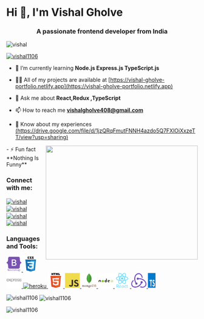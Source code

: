  
<h1 align="center size="200px">Hi 👋, I'm Vishal Gholve </h1>
<h3 align="center">A passionate frontend developer from India</h3>

<p align="left"> <img width="100%" height="450px" src="https://media4.giphy.com/media/cUAGuLiEcTBwRfkAQq/giphy.gif?cid=ecf05e47tpuhrmemrur90ppma82gi2qwcvn45bt5mxzcaul2&rid=giphy.gif&ct=s" alt="vishal" /> </p>

<p align="left"> <a href="https://github.com/ryo-ma/github-profile-trophy"> <img src="https://github-profile-trophy.vercel.app/?username=vishal1106" alt="vishal1106" /></a> </p>



  
-  🌱 I’m currently learning **Node.js Express.js TypeScript.js**

- 👨‍💻 All of my projects are available at [https://vishal-gholve-portfolio.netlify.app](https://vishal-gholve-portfolio.netlify.app)
- 💬 Ask me about **React,Redux ,TypeScript**

- 📫 How to reach me **vishalgholve408@gmail.com**

- 📄 Know about my experiences [(https://drive.google.com/file/d/1jzQRqFmutFNNH4azdo5Q7FXlOiXxzeTT/view?usp=sharing)](https://drive.google.com/file/d/1jzQRqFmutFNNH4azdo5Q7FXlOiXxzeTT/view?usp=sharing)
<img align="right" width="400px" height="300px" src="https://media0.giphy.com/media/YYW0hHizzIOrlhimPG/giphy.gif?cid=ecf05e47si19ju0lwt3w6sgm59pm5vt16tb6mcohvwpvlcft&rid=giphy.gif&ct=g"/>
- ⚡ Fun fact **Nothing Is Funny**


<h3 align="left">Connect with me:</h3>
<p align="left">
<a href="/" target="blank"><img align="center" src="https://raw.githubusercontent.com/rahuldkjain/github-profile-readme-generator/master/src/images/icons/Social/twitter.svg" alt="vishal" height="30" width="40" /></a>
<a href="https://www.linkedin.com/in/vishal-gholve-444b9122b" target="blank"><img align="center" src="https://raw.githubusercontent.com/rahuldkjain/github-profile-readme-generator/master/src/images/icons/Social/linked-in-alt.svg" alt="vishal" height="30" width="40" /></a>
<a href="/" target="blank"><img align="center" src="https://raw.githubusercontent.com/rahuldkjain/github-profile-readme-generator/master/src/images/icons/Social/facebook.svg" alt="vishal" height="30" width="40" /></a>
<a href="/" target="blank"><img align="center" src="https://raw.githubusercontent.com/rahuldkjain/github-profile-readme-generator/master/src/images/icons/Social/instagram.svg" alt="vishal" height="30" width="40" /></a>
</p>
<h3 align="left">Languages and Tools:</h3>
<p align="left"> <a href="https://getbootstrap.com" target="_blank" rel="noreferrer"> <img src="https://raw.githubusercontent.com/devicons/devicon/master/icons/bootstrap/bootstrap-plain-wordmark.svg" alt="bootstrap" width="40" height="40"/> </a> <a href="https://www.w3schools.com/css/" target="_blank" rel="noreferrer"> <img src="https://raw.githubusercontent.com/devicons/devicon/master/icons/css3/css3-original-wordmark.svg" alt="css3" width="40" height="40"/> </a> <a href="https://expressjs.com" target="_blank" rel="noreferrer"> <img src="https://raw.githubusercontent.com/devicons/devicon/master/icons/express/express-original-wordmark.svg" alt="express" width="40" height="40"/> </a> <a href="https://heroku.com" target="_blank" rel="noreferrer"> <img src="https://www.vectorlogo.zone/logos/heroku/heroku-icon.svg" alt="heroku" width="40" height="40"/> </a> <a href="https://www.w3.org/html/" target="_blank" rel="noreferrer"> <img src="https://raw.githubusercontent.com/devicons/devicon/master/icons/html5/html5-original-wordmark.svg" alt="html5" width="40" height="40"/> </a> <a href="https://developer.mozilla.org/en-US/docs/Web/JavaScript" target="_blank" rel="noreferrer"> <img src="https://raw.githubusercontent.com/devicons/devicon/master/icons/javascript/javascript-original.svg" alt="javascript" width="40" height="40"/> </a> <a href="https://www.mongodb.com/" target="_blank" rel="noreferrer"> <img src="https://raw.githubusercontent.com/devicons/devicon/master/icons/mongodb/mongodb-original-wordmark.svg" alt="mongodb" width="40" height="40"/> </a> <a href="https://nodejs.org" target="_blank" rel="noreferrer"> <img src="https://raw.githubusercontent.com/devicons/devicon/master/icons/nodejs/nodejs-original-wordmark.svg" alt="nodejs" width="40" height="40"/> </a> <a href="https://reactjs.org/" target="_blank" rel="noreferrer"> <img src="https://raw.githubusercontent.com/devicons/devicon/master/icons/react/react-original-wordmark.svg" alt="react" width="40" height="40"/> </a> <a href="https://redux.js.org" target="_blank" rel="noreferrer"> <img src="https://raw.githubusercontent.com/devicons/devicon/master/icons/redux/redux-original.svg" alt="redux" width="40" height="40"/> </a> <a href="https://www.typescriptlang.org/" target="_blank" rel="noreferrer"> <img src="https://raw.githubusercontent.com/devicons/devicon/master/icons/typescript/typescript-original.svg" alt="typescript" width="20" height="40"/> </a> </p>
 
 <p><img align="left" src="https://github-readme-stats.vercel.app/api/top-langs?username=vishal1106&show_icons=true&locale=en&layout=compact" alt="vishal1106" /></p>

<p>&nbsp;<img align="center" src="https://github-readme-stats.vercel.app/api?username=vishal1106&show_icons=true&locale=en" alt="vishal1106" /></p>    


<p><img align="left" src="https://github-readme-streak-stats.herokuapp.com/?user=vishal1106&" alt="vishal1106" /> </p>


 



               
                                                                                                                
                                                                                                                                                                   
                                                                                                                    
                                                                                                                 
                                                                                                                  
